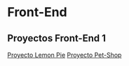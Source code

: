 # Front-End
## Proyectos Front-End 1
<a href = https://fedefpaz.github.io/Front-End/LemonPie>Proyecto Lemon Pie</a> 
<a href = https://fedefpaz.github.io/Front-End/Pet-Shop>Proyecto Pet-Shop</a> 
